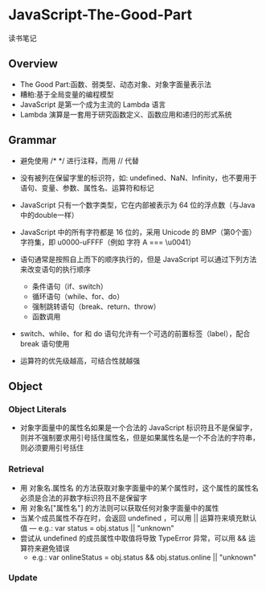 # JavaScript-The-Good-Part
读书笔记

## Overview

* The Good Part:函数、弱类型、动态对象、对象字面量表示法
* 糟粕:基于全局变量的编程模型
* JavaScript 是第一个成为主流的 Lambda 语言
* Lambda 演算是一套用于研究函数定义、函数应用和递归的形式系统

## Grammar

* 避免使用 /* */ 进行注释，而用 // 代替
* 没有被列在保留字里的标识符，如: undefined、NaN、Infinity，也不要用于语句、变量、参数、属性名、运算符和标记
* JavaScript 只有一个数字类型，它在内部被表示为 64 位的浮点数（与Java中的double一样）
* JavaScript 中的所有字符都是 16 位的，采用 Unicode 的 BMP（第0个面）字符集，即 u0000-uFFFF（例如 字符 A === \u0041）
* 语句通常是按照自上而下的顺序执行的，但是 JavaScript 可以通过下列方法来改变语句的执行顺序
  - 条件语句（if、switch）
  - 循环语句（while、for、do）
  - 强制跳转语句（break、return、throw）
  - 函数调用

* switch、while、for 和 do 语句允许有一个可选的前置标签（label），配合 break 语句使用
* 运算符的优先级越高，可结合性就越强

## Object
### Object Literals
* 对象字面量中的属性名如果是一个合法的 JavaScript 标识符且不是保留字，则并不强制要求用引号括住属性名，但是如果属性名是一个不合法的字符串，则必须要用引号括住
### Retrieval
* 用 对象名.属性名 的方法获取对象字面量中的某个属性时，这个属性的属性名必须是合法的非数字标识符且不是保留字
* 用 对象名["属性名"] 的方法则可以获取任何对象字面量中的属性
* 当某个成员属性不存在时，会返回 undefined ，可以用 || 运算符来填充默认值
  — e.g.: var status = obj.status || "unknown"
* 尝试从 undefined 的成员属性中取值将导致 TypeError 异常，可以用 && 运算符来避免错误
  - e.g.: var onlineStatus = obj.status && obj.status.online || "unknown"
### Update






